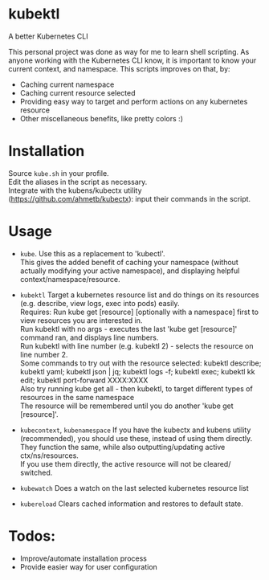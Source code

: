 # kubektl
A better Kubernetes CLI

This personal project was done as way for me to learn shell scripting.
As anyone working with the Kubernetes CLI know, it is important to know your current context, and namespace.
This scripts improves on that, by:
- Caching current namespace
- Caching current resource selected
- Providing easy way to target and perform actions on any kubernetes resource
- Other miscellaneous benefits, like pretty colors :) 

# Installation
Source `kube.sh` in your profile.<br>
Edit the aliases in the script as necessary.<br>
Integrate with the kubens/kubectx utility (https://github.com/ahmetb/kubectx): input their commands in the script.

# Usage
- `kube`. Use this as a replacement to 'kubectl'.<br>
This gives the added benefit of caching your namespace (without actually modifying your active namespace), and displaying helpful context/namespace/resource.

- `kubektl` Target a kubernetes resource list and do things on its resources (e.g. describe, view logs, exec into pods) easily.<br>
Requires: Run kube get [resource] [optionally with a namespace] first to view resources you are interested in.<br>
Run kubektl with no args - executes the last 'kube get [resource]' command ran, and displays line numbers.<br>
Run kubektl with line number (e.g. kubektl 2) - selects the resource on line number 2.<br>
Some commands to try out with the resource selected: kubektl describe; kubektl yaml; kubektl json | jq; kubektl logs -f; kubektl exec; kubektl kk edit; kubektl port-forward XXXX:XXXX<br>
Also try running kube get all - then kubektl, to target different types of resources in the same namespace<br>
The resource will be remembered until you do another 'kube get [resource]'.<br>

- `kubecontext`, `kubenamespace` If you have the kubectx and kubens utility (recommended), you should use these, instead of using them directly. <br>
They function the same, while also outputting/updating active ctx/ns/resources.<br>
If you use them directly, the active resource will not be cleared/ switched.<br>

- `kubewatch` Does a watch on the last selected kubernetes resource list
- `kubereload` Clears cached information and restores to default state.

# Todos:
- Improve/automate installation process
- Provide easier way for user configuration
